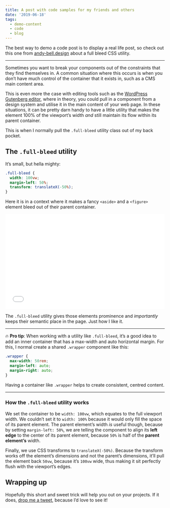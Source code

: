 ```yaml
---
title: A post with code samples for my friends and others
date: '2019-06-18'
tags:
  - demo-content
  - code
  - blog
---
```

The best way to demo a code post is to display a real life post, so check out this one from [andy-bell.design](https://andy-bell.design/wrote/creating-a-full-bleed-css-utility/) about a full bleed CSS utility.

- - -

Sometimes you want to break your components out of the constraints that they find themselves in. A common situation where this occurs is when you don’t have much control of the container that it exists in, such as a CMS main content area.

This is even more the case with editing tools such as the [WordPress Gutenberg editor](https://wordpress.org/gutenberg/), where in theory, you could pull in a component from a design system and utilise it in the main content of your web page. In these situations, it can be pretty darn handy to have a little utility that makes the element 100% of the viewport’s width _and_ still maintain its flow within its parent container.

This is when I normally pull the `.full-bleed` utility class out of my back pocket.

## The `.full-bleed` utility

It’s small, but hella mighty:

```css
.full-bleed {
  width: 100vw;
  margin-left: 50%;
  transform: translateX(-50%);
}
```

Here it is in a context where it makes a fancy `<aside>` and a `<figure>` element bleed out of their parent container.

<iframe height="300" style="width: 100%;" scrolling="no" title="Piccalilli CSS Utility — Issue  #2 — Full bleed utility" src="//codepen.io/andybelldesign/embed/Nmxrwv/?height=300&theme-id=dark&default-tab=css,result" frameborder="no" allowtransparency="true" allowfullscreen="true">
  See the Pen <a href='https://codepen.io/andybelldesign/pen/Nmxrwv/'>Piccalilli CSS Utility — Issue  #2 — Full bleed utility</a> by Andy Bell
  (<a href='https://codepen.io/andybelldesign'>@andybelldesign</a>) on <a href='https://codepen.io'>CodePen</a>.
</iframe>

The `.full-bleed` utility gives those elements prominence and _importantly_ keeps their semantic place in the page. Just how I like it.

- - -

🔥 **Pro tip**: When working with a utility like `.full-bleed`, it’s a good idea to add an inner container that has a max-width and auto horizontal margin. For this, I normal create a shared `.wrapper` component like this:

```css
.wrapper {
  max-width: 50rem;
  margin-left: auto;
  margin-right: auto;
}
```

Having a container like `.wrapper` helps to create consistent, centred content.  

- - -

### How the `.full-bleed` utility works

We set the container to be `width: 100vw`, which equates to the full viewport width. We couldn’t set it to `width: 100%` because it would only fill the space of its parent element. The parent element’s width _is_ useful though, because by setting `margin-left: 50%`, we are telling the component to align its **left edge** to the center of its parent element, because `50%` is half of the **parent element’s** width.

Finally, we use CSS transforms to `translateX(-50%)`. Because the transform works off the element’s dimensions and not the parent’s dimensions, it’ll pull the element back `50vw`, because it’s `100vw` wide, thus making it sit perfectly flush with the viewport’s edges.

## Wrapping up

Hopefully this short and sweet trick will help you out on your projects. If it does, [drop me a tweet](https://twitter.com/andybelldesign), because I’d love to see it!
